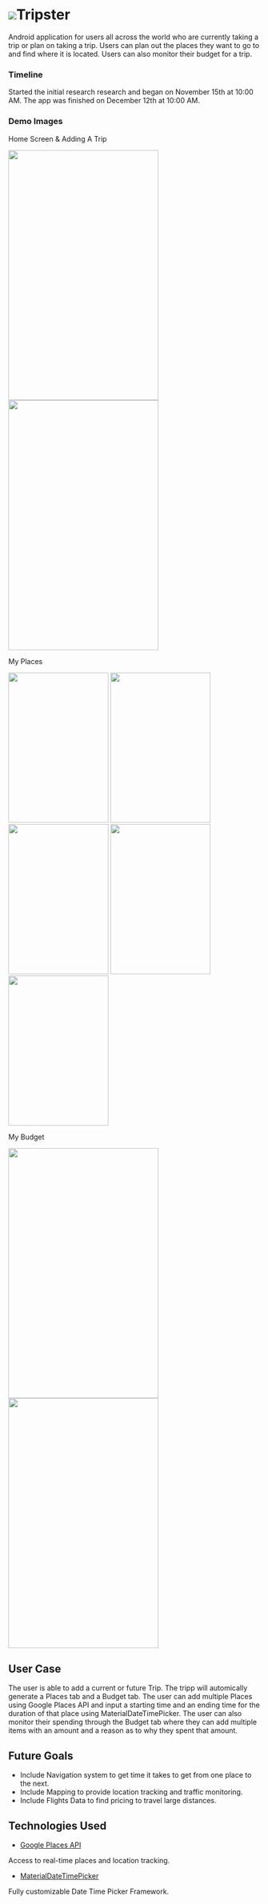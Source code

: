 # ![](https://github.com/RushanB/Tripster/blob/master/AppIcon/ios/AppIcon.appiconset/Icon-App-20x20%403x.png)Tripster

Android application for users all across the world who are currently taking a trip or plan on taking a trip. Users can plan out the places they want to go to and find where it is located. Users can also monitor their budget for a trip.

### Timeline

Started the initial research research and began on November 15th at 10:00 AM. The app was finished on December 12th at 10:00 AM.

### Demo Images

Home Screen & Adding A Trip

<p float="left">
<img src="https://github.com/RushanB/Tripster/blob/master/Images/1.0%20-%20Home%20Screen.png" width="300" height="500"> 
<img src="https://github.com/RushanB/Tripster/blob/master/Images/2.0%20-%20Adding%20Trip.png" width="300" height="500">
</p>

My Places

<p float="left">
<img src="https://github.com/RushanB/Tripster/blob/master/Images/3.0%20-%20Adding%20Place.png" width="200" height="300">
<img src="https://github.com/RushanB/Tripster/blob/master/Images/3.1%20-%20Confirming%20Place.png" width="200" height="300">
<img src="https://github.com/RushanB/Tripster/blob/master/Images/3.2%20-%20Adding%20Date.png" width="200" height="300">
<img src="https://github.com/RushanB/Tripster/blob/master/Images/3.3%20-%20Adding%20Time.png" width="200" height="300">
<img src="https://github.com/RushanB/Tripster/blob/master/Images/4.0%20-%20Confirming%20Details.png" width="200" height="300">
 </p> 
  
My Budget

<p float="left">
<img src="https://github.com/RushanB/Tripster/blob/master/Images/5.0%20-%20Place%20Added.png" width="300" height="500">
<img src="https://github.com/RushanB/Tripster/blob/master/Images/7.0%20-%20Budget%20Added.png" width="300" height="500">
</p>

## User Case

The user is able to add a current or future Trip. The tripp will automically generate a Places tab and a Budget tab. The user can add multiple Places using Google Places API and input a starting time and an ending time for the duration of that place using MaterialDateTimePicker. The user can also monitor their spending through the Budget tab where they can add multiple items with an amount and a reason as to why they spent that amount. 

## Future Goals
- Include Navigation system to get time it takes to get from one place to the next.
- Include Mapping to provide location tracking and traffic monitoring.
- Include Flights Data to find pricing to travel large distances.

## Technologies Used
- [Google Places API](https://developers.google.com/places/)

Access to real-time places and location tracking.

- [MaterialDateTimePicker](https://github.com/wdullaer/MaterialDateTimePicker)

Fully customizable Date Time Picker Framework.
